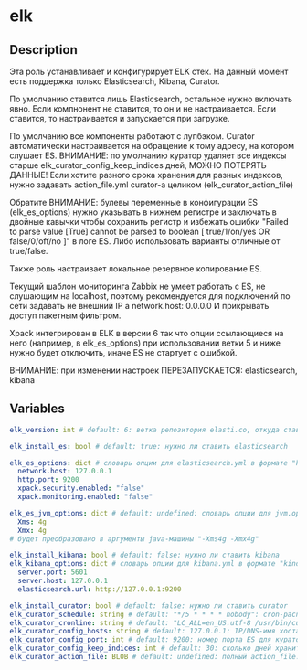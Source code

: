 elk
=======

## Description
Эта роль устанавливает и конфигурирует ELK стек. На данный
момент есть поддержка только Elasticsearch, Kibana, Curator.

По умолчанию ставится лишь Elasticsearch, остальное нужно включать
явно. Если компнонент не ставится, то он и не настраивается. Если
ставится, то настраивается и запускается при загрузке.

По умолчанию все компоненты работают с лупбэком. Curator
автоматически настраивается на обращение к тому адресу, на котором
слушает ES. ВНИМАНИЕ: по умолчанию куратор удаляет все индексы старше
elk_curator_config_keep_indices дней, МОЖНО ПОТЕРЯТЬ ДАННЫЕ! Если
хотите разного срока хранения для разных индексов, нужно задавать
action_file.yml curator-а целиком (elk_curator_action_file)

Обратите ВНИМАНИЕ: булевы переменные в конфигурации ES
(elk_es_options) нужно указывать в нижнем регистре и заключать в
двойные кавычки чтобы сохранить регистр и избежать ошибки "Failed to
parse value [True] cannot be parsed to boolean
[ true/1/on/yes OR false/0/off/no ]" в логе ES. Либо использовать
варианты отличные от true/false.

Также роль настраивает локальное резервное копирование ES.

Текущий шаблон мониторинга Zabbix не умеет работать с ES, не слушающим
на localhost, поэтому рекомендуется для подключений по сети задавать
не внешний IP а network.host: 0.0.0.0 И прикрывать доступ пакетным
фильтром.

Xpack интегрирован в ELK в версии 6 так что опции ссылающиеся на него
(например, в elk_es_options) при использовании ветки 5 и ниже нужно
будет отключить, иначе ES не стартует с ошибкой.

ВНИМАНИЕ: при изменении настроек ПЕРЕЗАПУСКАЕТСЯ: elasticsearch, kibana

## Variables
```yaml
elk_version: int # default: 6: ветка репозитория elasti.co, откуда ставится ES/Kibana

elk_install_es: bool # default: true: нужно ли ставить elasticsearch

elk_es_options: dict # словарь опции для elasticsearch.yml в формате "kind: value", значение по умолчанию:
  network.host: 127.0.0.1
  http.port: 9200
  xpack.security.enabled: "false"
  xpack.monitoring.enabled: "false"

elk_es_jvm_options: dict # default: undefined: словарь опции для jvm.options в формате "kind: value", например:
  Xms: 4g
  Xmx: 4g
# будет преобразовано в аргументы java-машины "-Xms4g -Xmx4g"

elk_install_kibana: bool # default: false: нужно ли ставить kibana
elk_kibana_options: dict # словарь опции для kibana.yml в формате "kind: value", значение по умолчанию:
  server.port: 5601
  server.host: 127.0.0.1
  elasticsearch.url: http://127.0.0.1:9200

elk_install_curator: bool # default: false: нужно ли ставить curator
elk_curator_schedule: string # default: "*/5 * * * * nobody": cron-расписание запуска curator И пользователь, от которого это делается
elk_curator_cronline: string # default: "LC_ALL=en_US.utf-8 /usr/bin/curator --config /etc/curator/config.yml /etc/curator/action_file.yml": строка запуска curator из крона
elk_curator_config_hosts: string # default: 127.0.0.1: IP/DNS-имя хоста с ES для куратора
elk_curator_config_port: int # default: 9200: номер порта ES для куратора
elk_curator_config_keep_indices: int # default: 30: сколько дней хранить индексы
elk_curator_action_file: BLOB # default: undefined: полный action_file.yml для куратора, если определён
```
